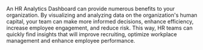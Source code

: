 An HR Analytics Dashboard can provide numerous benefits to your organization. By visualizing and analyzing data on the organization's human capital, your team can make more informed decisions, enhance efficiency, increase employee engagement, and reduce risk. This way, HR teams can quickly find insights that will improve recruiting, optimize workplace management and enhance employee performance.
